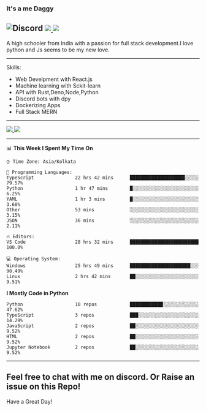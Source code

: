 
### It's a me Daggy

![Discord](https://img.shields.io/discord/491175207122370581?color=black&label=Discord&logo=discord) ![](https://img.shields.io/endpoint?url=https://dev.discordprofiles.me/api/badge/vscode/491174779278065689)<a href="https://github.com/Daggy1234">
  <img src="https://komarev.com/ghpvc/?username=Daggy1234&style=flat-square" />
</a>
 ----

A high schooler from India with a passion for full stack development.I love python and Js seems to be my new love. 

-----

Skills:

- Web Develpment with React.js
- Machine learning with Sckit-learn
- API with Rust,Deno,Node,Python
- Discord bots with dpy
- Dockerizing Apps
- Full Stack MERN

-----
<a href="https://github.com/Daggy1234">
  <img src="https://github-readme-stats.vercel.app/api?username=Daggy1234&show_icons=true&hide_border=true" />
</a><a href="https://github.com/Daggy1234">
  <img src="https://github-readme-stats.vercel.app/api/top-langs/?username=Daggy1234&layout=compact&langs_count=9&hide=css,html" />
</a>

---

<!--START_SECTION:waka-->
📊 **This Week I Spent My Time On** 

```text
⌚︎ Time Zone: Asia/Kolkata

💬 Programming Languages: 
TypeScript               22 hrs 42 mins      ████████████████████░░░░░   79.57% 
Python                   1 hr 47 mins        █░░░░░░░░░░░░░░░░░░░░░░░░   6.25% 
YAML                     1 hr 3 mins         █░░░░░░░░░░░░░░░░░░░░░░░░   3.68% 
Other                    53 mins             ░░░░░░░░░░░░░░░░░░░░░░░░░   3.15% 
JSON                     36 mins             ░░░░░░░░░░░░░░░░░░░░░░░░░   2.11%

🔥 Editors: 
VS Code                  28 hrs 32 mins      █████████████████████████   100.0%

💻 Operating System: 
Windows                  25 hrs 49 mins      ██████████████████████░░░   90.49% 
Linux                    2 hrs 42 mins       ██░░░░░░░░░░░░░░░░░░░░░░░   9.51%

```

**I Mostly Code in Python** 

```text
Python                   10 repos            ████████████░░░░░░░░░░░░░   47.62% 
TypeScript               3 repos             ███░░░░░░░░░░░░░░░░░░░░░░   14.29% 
JavaScript               2 repos             ██░░░░░░░░░░░░░░░░░░░░░░░   9.52% 
HTML                     2 repos             ██░░░░░░░░░░░░░░░░░░░░░░░   9.52% 
Jupyter Notebook         2 repos             ██░░░░░░░░░░░░░░░░░░░░░░░   9.52%

```



<!--END_SECTION:waka-->

---

Feel free to chat with me on discord. Or Raise an issue on this Repo!
-----
Have a Great Day!
